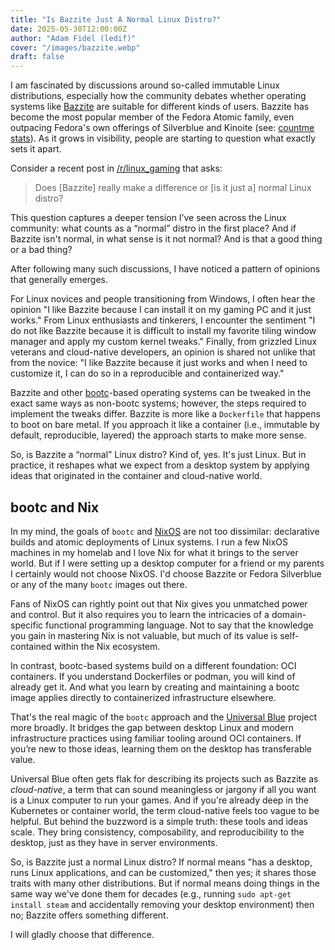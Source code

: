 ```yaml
---
title: "Is Bazzite Just A Normal Linux Distro?"
date: 2025-05-30T12:00:00Z
author: "Adam Fidel (ledif)"
cover: "/images/bazzite.webp"
draft: false
---
```


I am fascinated by discussions around so-called immutable Linux distributions, especially how the community debates whether operating systems like [Bazzite](https://bazzite.gg) are suitable for different kinds of users. Bazzite has become the most popular member of the Fedora Atomic family, even outpacing Fedora's own offerings of Silverblue and Kinoite (see: [countme stats](https://github.com/ublue-os/countme/blob/main/growth_global.svg)). As it grows in visibility, people are starting to question what exactly sets it apart.

Consider a recent post in [/r/linux_gaming](https://www.reddit.com/r/linux_gaming/comments/1ku7phr/does_really_bazzite_really_make_a_difference_or/) that asks:

> Does [Bazzite] really make a difference or [is it just a] normal Linux distro?

This question captures a deeper tension I’ve seen across the Linux community: what counts as a “normal” distro in the first place? And if Bazzite isn't normal, in what sense is it not normal? And is that a good thing or a bad thing?

After following many such discussions, I have noticed a pattern of opinions that generally emerges.

For Linux novices and people transitioning from Windows, I often hear the opinion "I like Bazzite because I can install it on my gaming PC and it just works." 
From Linux enthusiasts and tinkerers, I encounter the sentiment "I do not like Bazzite because it is difficult to install my favorite tiling window manager and apply my custom kernel tweaks." Finally, from 
grizzled Linux veterans and cloud-native developers, an opinion is shared not unlike that from the novice: "I like Bazzite because it just works and when I need to customize it, I can do so in a reproducible and containerized way."

Bazzite and other [bootc](https://github.com/bootc-dev/bootc)-based operating systems can be tweaked in the exact same ways as non-bootc systems; however, the steps required to implement the tweaks differ. Bazzite is more like a `Dockerfile` that happens to boot on bare metal. If you approach it like a container (i.e., immutable by default, reproducible, layered) the approach starts to make more sense.

So, is Bazzite a “normal” Linux distro? Kind of, yes. It's just Linux. But in practice, it reshapes what we expect from a desktop system by applying ideas that originated in the container and cloud-native world.

## bootc and Nix

In my mind, the goals of `bootc` and [NixOS](https://nixos.org/) are not too dissimilar: declarative builds and atomic deployments of Linux systems. I run a few NixOS machines in my homelab and I love Nix for what it brings to the server world. But if I were setting up a desktop computer for a friend or my parents I certainly would not choose NixOS. I'd choose Bazzite or Fedora Silverblue or any of the many `bootc` images out there.

Fans of NixOS can rightly point out that Nix gives you unmatched power and control. But it also requires you to learn the intricacies of a domain-specific functional programming language. Not to say that the knowledge you gain in mastering Nix is not valuable, but much of its value is self-contained within the Nix ecosystem.

In contrast, bootc-based systems build on a different foundation: OCI containers. If you understand Dockerfiles or podman, you will kind of already get it. And what you learn by creating and maintaining a bootc image applies directly to containerized infrastructure elsewhere.

That's the real magic of the `bootc` approach and the [Universal Blue](https://universal-blue.org) project more broadly. It bridges the gap between desktop Linux and modern infrastructure practices using familiar tooling around OCI containers. If you’re new to those ideas, learning them on the desktop has transferable value.

Universal Blue often gets flak for describing its projects such as Bazzite as *cloud-native*, a term that can sound meaningless or jargony if all you want is a Linux computer to run your games. And if you're already deep in the Kubernetes or container world, the term cloud-native feels too vague to be helpful. But behind the buzzword is a simple truth: these tools and ideas scale. They bring consistency, composability, and reproducibility to the desktop, just as they have in server environments.

So, is Bazzite just a normal Linux distro? If normal means "has a desktop, runs Linux applications, and can be customized," then yes; it shares those traits with many other distributions. But if normal means doing things in the same way we've done them for decades (e.g., running `sudo apt-get install steam` and accidentally removing your desktop environment) then no; Bazzite offers something different.

I will gladly choose that difference.
